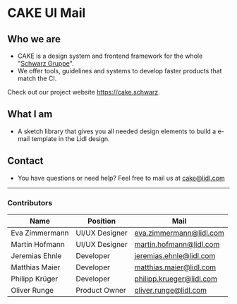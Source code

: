 # CAKE UI Mail

## Who we are

- CAKE is a design system and frontend framework for the whole "[Schwarz Gruppe](https://jobs.schwarz/)".
- We offer tools, guidelines and systems to develop faster products that match the CI.

Check out our project website <https://cake.schwarz>.

## What I am

- A sketch library that gives you all needed design elements to build a e-mail template in the Lidl design.

## Contact

- You have questions or need help? Feel free to mail us at <cake@lidl.com>

---

### Contributors

| Name | Position | Mail |
|----|---|----|
| Eva Zimmermann | UI/UX Designer | eva.zimmermann@lidl.com |
| Martin Hofmann | UI/UX Designer | martin.hofmann@lidl.com |
| Jeremias Ehnle | Developer | jeremias.ehnle@lidl.com |
| Matthias Maier | Developer | matthias.maier@lidl.com |
| Philipp Krüger | Developer | philipp.krueger@lidl.com |
| Oliver Runge | Product Owner | oliver.runge@lidl.com |
